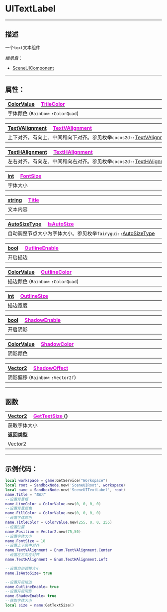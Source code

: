 # UITextLabel
------------------------------------------------------------------------------------------
## 描述

一个`text`文本组件

*继承自*：
* [SceneUIComponent](/Api/Class/Scene/SceneUIComponent.md)

------------------------------------------------------------------------------------------
## 属性：

|<div style="width:1000px">[ColorValue](/Api/DataType/colorvalue.md) &emsp;[<font color="dd00dd">TitleColor</font>](/Api/Class/Scene/SceneUITextLabel_F/TitleColor.md)</div>|
|:---|
|字体颜色  (`Rainbow::ColorQuad`)|

|<div style="width:1000px">[TextVAlignment](/Api/Enumerate/UI/TextVAlignment.md) &emsp;[<font color="dd00dd">TextVAlignment</font>](/Api/Class/Scene/SceneUITextLabel_F/TextVAlignment.md)</div>|
|:---|
|上下对齐，有向上、中间和向下对齐。参见枚举`cocos2d::`[TextVAlignment](/Api/Enumerate/UI/TextVAlignment.md)|

|<div style="width:1000px">[TextHAlignment](/Api/Enumerate/UI/TextHAlignment.md) &emsp;[<font color="dd00dd">TextHAlignment</font>](/Api/Class/Scene/SceneUITextLabel_F/TextHAlignment.md)</div>|
|:---|
|左右对齐，有向左、中间和向右对齐。参见枚举`cocos2d::`[TextHAlignment](/Api/Enumerate/UI/TextHAlignment.md)|

|<div style="width:1000px">[int](/Api/DataType/Int.md) &emsp;[<font color="dd00dd">FontSize</font>](/Api/Class/Scene/SceneUITextLabel_F/FontSize.md)</div>|
|:---|
|字体大小|

|<div style="width:1000px">[string](/Api/DataType/String.md) &emsp;[<font color="dd00dd">Title</font>](/Api/Class/Scene/SceneUITextLabel_F/Title.md)</div>|
|:---|
|文本内容|

|<div style="width:1000px">[AutoSizeType](/Api/Enumerate/UI/AutoSizeType.md) &emsp;[<font color="dd00dd">IsAutoSize</font>](/Api/Class/Scene/SceneUITextLabel_F/IsAutoSize.md)</div>|
|:---|
|自动调整节点大小为字体大小。参见枚举`fairygui::`[AutoSizeType](/Api/Enumerate/UI/AutoSizeType.md)|

|<div style="width:1000px">[bool](/Api/DataType/Bool.md) &emsp;[<font color="dd00dd">OutlineEnable</font>](/Api/Class/Scene/SceneUITextLabel_F/OutlineEnable.md)</div>|
|:---|
|开启描边|

|<div style="width:1000px">[ColorValue](/Api/DataType/colorvalue.md) &emsp;[<font color="dd00dd">OutlineColor</font>](/Api/Class/Scene/SceneUITextLabel_F/OutlineColor.md)</div>|
|:---|
|描边颜色 (`Rainbow::ColorQuad`)|

|<div style="width:1000px">[int](/Api/DataType/Int.md) &emsp;[<font color="dd00dd">OutlineSize</font>](/Api/Class/Scene/SceneUITextLabel_F/OutlineSize.md)</div>|
|:---|
|描边宽度|

|<div style="width:1000px">[bool](/Api/DataType/Bool.md) &emsp;[<font color="dd00dd">ShadowEnable</font>](/Api/Class/Scene/SceneUITextLabel_F/ShadowEnable.md)</div>|
|:---|
|开启阴影|

|<div style="width:1000px">[ColorValue](/Api/DataType/colorvalue.md) &emsp;[<font color="dd00dd">ShadowColor</font>](/Api/Class/Scene/SceneUITextLabel_F/ShadowColor.md)</div>|
|:---|
|阴影颜色|

|<div style="width:1000px">[Vector2](/Api/DataType/Vector2.md) &emsp;[<font color="dd00dd">ShadowOffect</font>](/Api/Class/Scene/SceneUITextLabel_F/ShadowOffect.md)</div>|
|:---|
|阴影偏移  (`Rainbow::Vector2f`)|

------------------------------------------------------------------------------------------
## 函数

|<div style="width:500px">[Vector2](/Api/DataType/Vector2.md) &emsp;[<font color="dd00dd">GetTextSize</font> ]() ()</div>|<div style="width:698px"></div>|
|:---|:---|
|获取字体大小||
|**返回类型**|**概要**|
|Vector2|返回`text`尺寸|

------------------------------------------------------------------------------------------
## 示例代码：

```lua
local workspace = game:GetService("Workspace")
local root = SandboxNode.new('SceneUIRoot', workspace)
local name = SandboxNode.new('SceneUITextLabel', root)
name.Title = "商店"
--设置背景框
name.LineColor = ColorValue.new(0, 0, 0, 0)
--设置背景颜色
name.FillColor = ColorValue.new(0, 0, 0, 0)
--设置字体颜色
name.TitleColor = ColorValue.new(255, 0, 0, 255)
--设置位置
name.Position = Vector2.new(75,50)
--设置字体大小
name.FontSize = 18
--设置上下居中对齐
name.TextVAlignment = Enum.TextVAlignment.Center
--设置左右向左对齐
name.TextHAlignment = Enum.TextHAlignment.Left

--设置自动调整大小
name.IsAutoSize= true

--设置开启描边
name.OutlineEnable= true
--设置开启阴影
name.ShadowEnable= true
--获取字体大小
local size = name:GetTextSize()
```